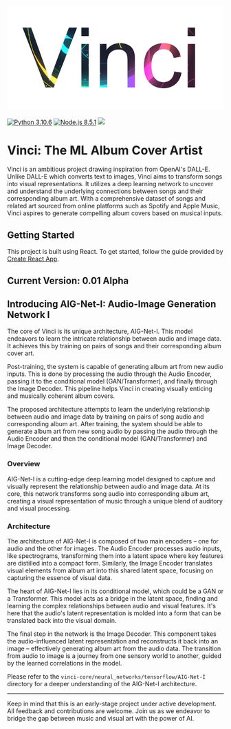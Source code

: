 ![Alt text](https://github.com/Jazzamat/Vinci/blob/main/misc/VinciLogo.png)

[![Python 3.10.6](https://img.shields.io/badge/python-3.10.6-blue)](https://www.python.org/downloads/release/python-3106/)
[![Node.js 8.5.1](https://img.shields.io/badge/Node.js-8.5.1-green)](https://nodejs.org/docs/latest-v8.x/api/documentation.html)
[![](https://dcbadge.vercel.app/api/server/3GUjmazQNu?style=flat)](https://discord.gg/3GUjmazQNu)
# Vinci: The ML Album Cover Artist

Vinci is an ambitious project drawing inspiration from OpenAI's DALL-E. Unlike DALL-E which converts text to images, Vinci aims to transform songs into visual representations. It utilizes a deep learning network to uncover and understand the underlying connections between songs and their corresponding album art. With a comprehensive dataset of songs and related art sourced from online platforms such as Spotify and Apple Music, Vinci aspires to generate compelling album covers based on musical inputs.

## Getting Started

This project is built using React. To get started, follow the guide provided by [Create React App](https://create-react-app.dev/docs/getting-started/).

## Current Version: 0.01 Alpha

## Introducing AIG-Net-I: Audio-Image Generation Network I

The core of Vinci is its unique architecture, AIG-Net-I. This model endeavors to learn the intricate relationship between audio and image data. It achieves this by training on pairs of songs and their corresponding album cover art. 

Post-training, the system is capable of generating album art from new audio inputs. This is done by processing the audio through the Audio Encoder, passing it to the conditional model (GAN/Transformer), and finally through the Image Decoder. This pipeline helps Vinci in creating visually enticing and musically coherent album covers.

The proposed architecture attempts to learn the underlying relationship between audio and image data by training on pairs of song audio and corresponding album art. After training, the system should be able to generate album art from new song audio by passing the audio through the Audio Encoder and then the conditional model (GAN/Transformer) and Image Decoder.

### Overview
AIG-Net-I is a cutting-edge deep learning model designed to capture and visually represent the relationship between audio and image data. At its core, this network transforms song audio into corresponding album art, creating a visual representation of music through a unique blend of auditory and visual processing.

### Architecture
The architecture of AIG-Net-I is composed of two main encoders – one for audio and the other for images. The Audio Encoder processes audio inputs, like spectrograms, transforming them into a latent space where key features are distilled into a compact form. Similarly, the Image Encoder translates visual elements from album art into this shared latent space, focusing on capturing the essence of visual data.

The heart of AIG-Net-I lies in its conditional model, which could be a GAN or a Transformer. This model acts as a bridge in the latent space, finding and learning the complex relationships between audio and visual features. It's here that the audio's latent representation is molded into a form that can be translated back into the visual domain.

The final step in the network is the Image Decoder. This component takes the audio-influenced latent representation and reconstructs it back into an image – effectively generating album art from the audio data. The transition from audio to image is a journey from one sensory world to another, guided by the learned correlations in the model.

Please refer to the `vinci-core/neural_networks/tensorflow/AIG-Net-I` directory for a deeper understanding of the AIG-Net-I architecture.

---

Keep in mind that this is an early-stage project under active development. All feedback and contributions are welcome. Join us as we endeavor to bridge the gap between music and visual art with the power of AI.
